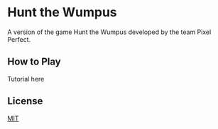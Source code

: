 # Hunt the Wumpus

A version of the game Hunt the Wumpus developed by the team Pixel Perfect.

## How to Play

Tutorial here

## License

[MIT](https://choosealicense.com/licenses/mit/)
